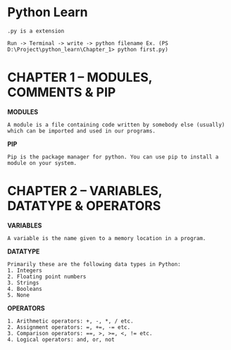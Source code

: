# Python Learn

```.py is a extension```

```Run -> Terminal -> write -> python filename Ex. (PS D:\Project\python_learn\Chapter_1> python first.py)```

# CHAPTER 1 – MODULES, COMMENTS & PIP
**MODULES**
```
A module is a file containing code written by somebody else (usually) which can be imported and used in our programs.
```
**PIP**
```
Pip is the package manager for python. You can use pip to install a module on your system.
```

# CHAPTER 2 – VARIABLES, DATATYPE & OPERATORS
**VARIABLES**
```
A variable is the name given to a memory location in a program.
```
**DATATYPE**
```
Primarily these are the following data types in Python:
1. Integers
2. Floating point numbers
3. Strings
4. Booleans
5. None
```
**OPERATORS**
```
1. Arithmetic operators: +, -, *, / etc.
2. Assignment operators: =, +=, -= etc.
3. Comparison operators: ==, >, >=, <, != etc.
4. Logical operators: and, or, not
```